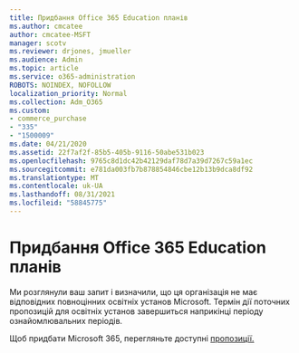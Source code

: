 ```yaml
---
title: Придбання Office 365 Education планів
ms.author: cmcatee
author: cmcatee-MSFT
manager: scotv
ms.reviewer: drjones, jmueller
ms.audience: Admin
ms.topic: article
ms.service: o365-administration
ROBOTS: NOINDEX, NOFOLLOW
localization_priority: Normal
ms.collection: Adm_O365
ms.custom:
- commerce_purchase
- "335"
- "1500009"
ms.date: 04/21/2020
ms.assetid: 22f7af2f-85b5-405b-9116-50abe531b023
ms.openlocfilehash: 9765c8d1dc42b42129daf78d7a39d7267c59a1ec
ms.sourcegitcommit: e781da003fb7b878854846cbe12b13b9dca8df92
ms.translationtype: MT
ms.contentlocale: uk-UA
ms.lasthandoff: 08/31/2021
ms.locfileid: "58845775"
---
```

# <a name="how-to-purchase-office-365-education-plans"></a>Придбання Office 365 Education планів

Ми розглянули ваш запит і визначили, що ця організація не має відповідних повноцінних освітніх установ Microsoft. Термін дії поточних пропозицій для освітніх установ завершиться наприкінці періоду ознайомлювальних періодів.
  
Щоб придбати Microsoft 365, перегляньте доступні [пропозиції.](https://go.microsoft.com/fwlink/p/?linkid=868433)  